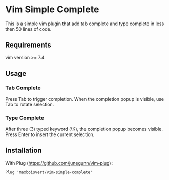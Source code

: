 # Vim Simple Complete

This is a simple vim plugin that add tab complete and type complete in less then 50 lines of code.

## Requirements

vim version >= 7.4

## Usage

### Tab Complete

Press Tab to trigger completion. When the completion popup is visible, use Tab to rotate selection.

### Type Complete

After three (3) typed keyword (\K), the completion popup becomes visible. Press Enter to insert the current selection.

## Installation

With Plug (https://github.com/junegunn/vim-plug) :

`Plug 'maxboisvert/vim-simple-complete'`
